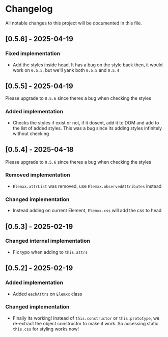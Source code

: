 
# Changelog

All notable changes to this project will be documented in this file.


## [0.5.6] - 2025-04-19

### Fixed implementation
- Add the styles inside head. It has a bug on the style back then, it would work on `0.5.5`, but we'll yank both `0.5.5` and `0.5.4`

## [0.5.5] - 2025-04-19

Please upgrade to `0.5.6` since theres a bug when checking the styles

### Added implementation
- Checks the styles if exist or not, if it dosent, add it to DOM and add to the list of added styles. This was a bug since its adding styles infinitely without checking

## [0.5.4] - 2025-04-18

Please upgrade to `0.5.6` since theres a bug when checking the styles

### Removed implementation
- `Elemxx.attrList` was removed, use `Elemxx.observedAttributes` instead

### Changed implementation
-  Instead adding on current Element, `Elemxx.css` will add the css to head

## [0.5.3] - 2025-02-19

### Changed internal implementation
- Fix typo when adding to `this.attrs`

## [0.5.2] - 2025-02-19

### Added implementation
- Added `eachAttrs` on `Elemxx` class

### Changed implementation
- Finally its working! Instead of `this.constructor` or `this.prototype`, we re-extract the object constructor to make it work. So accessing static `this.css` for styling works now!

